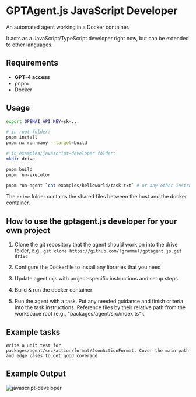 # GPTAgent.js JavaScript Developer

An automated agent working in a Docker container.

It acts as a JavaScript/TypeScript developer right now, but can be extended to other languages.

## Requirements

- **GPT-4 access**
- pnpm
- Docker

## Usage

```sh
export OPENAI_API_KEY=sk-...

# in root folder:
pnpm install
pnpm nx run-many --target=build

# in examples/javascript-developer folder:
mkdir drive

pnpm build
pnpm run-executor

pnpm run-agent `cat examples/helloworld/task.txt` # or any other instruction
```

The `drive` folder contains the shared files between the host and the docker container.

## How to use the gptagent.js developer for your own project

1. Clone the git repository that the agent should work on into the drive folder, e.g.,
   `git clone https://github.com/lgrammel/gptagent.js.git drive`

2. Configure the Dockerfile to install any libraries that you need

3. Update agent.mjs with project-specific instructions and setup steps

4. Build & run the docker container

5. Run the agent with a task.
   Put any needed guidance and finish criteria into the task instructions.
   Reference files by their relative path from the workspace root (e.g., "packages/agent/src/index.ts").

## Example tasks

```
Write a unit test for packages/agent/src/action/format/JsonActionFormat. Cover the main path and edge cases to get good coverage.
```

## Example Output

![javascript-developer](https://github.com/lgrammel/gptagent.js/raw/main/examples/javascript-developer/screenshot/autodev-001.png)
